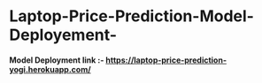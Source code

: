 # Laptop-Price-Prediction-Model-Deployement-

#### Model Deployment link :- https://laptop-price-prediction-yogi.herokuapp.com/

